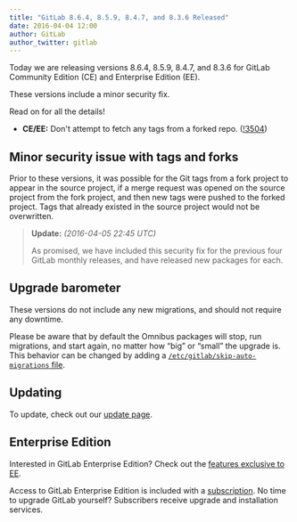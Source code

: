 ```yaml
---
title: "GitLab 8.6.4, 8.5.9, 8.4.7, and 8.3.6 Released"
date: 2016-04-04 12:00
author: GitLab
author_twitter: gitlab
---
```


Today we are releasing versions 8.6.4, 8.5.9, 8.4.7, and 8.3.6 for GitLab
Community Edition (CE) and Enterprise Edition (EE).

These versions include a minor security fix.

Read on for all the details!

<!-- more -->

- **CE/EE:** Don't attempt to fetch any tags from a forked repo. ([!3504])

[!3504]: https://gitlab.com/gitlab-org/gitlab-ce/merge_requests/3504

## Minor security issue with tags and forks

Prior to these versions, it was possible for the Git tags from a fork project to
appear in the source project, if a merge request was opened on the source
project from the fork project, and then new tags were pushed to the forked
project. Tags that already existed in the source project would not be
overwritten.

> **Update:** _(2016-04-05 22:45 UTC)_
>
> As promised, we have included this security fix for the previous four GitLab
> monthly releases, and have released new packages for each.

## Upgrade barometer

These versions do not include any new migrations, and should not require any
downtime.

Please be aware that by default the Omnibus packages will stop, run migrations,
and start again, no matter how “big” or “small” the upgrade is. This behavior
can be changed by adding a [`/etc/gitlab/skip-auto-migrations`
file](http://doc.gitlab.com/omnibus/update/README.html).

## Updating

To update, check out our [update page](https://about.gitlab.com/update).

## Enterprise Edition

Interested in GitLab Enterprise Edition? Check out the [features exclusive to
EE](https://about.gitlab.com/features/#enterprise).

Access to GitLab Enterprise Edition is included with a [subscription](/products/).
No time to upgrade GitLab yourself? Subscribers receive upgrade and installation
services.
